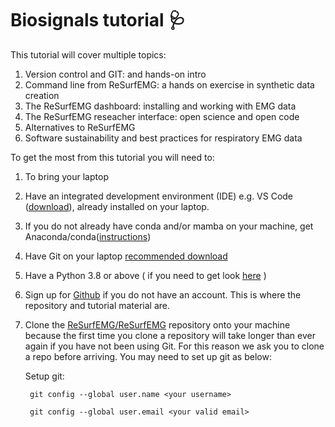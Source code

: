 # Biosignals tutorial :stethoscope:


This tutorial will cover multiple topics:

1. Version control and GIT: and hands-on intro
2. Command line from ReSurfEMG: a hands on exercise in synthetic data creation
3. The ReSurfEMG dashboard: installing and working with EMG data
4. The ReSurfEMG reseacher interface: open science and open code
5. Alternatives to ReSurfEMG
6. Software sustainability and best practices for respiratory EMG data

To get the most from this tutorial you will need to:

1. To bring your laptop
2. Have an integrated development environment (IDE) e.g. VS Code ([download](https://code.visualstudio.com/Download)), already installed on your laptop.
3. If you do not already have conda and/or mamba on your machine, get Anaconda/conda([instructions](https://docs.anaconda.com/anaconda/install/))
4. Have Git on your laptop [recommended download](https://git-scm.com/)
5. Have a Python 3.8 or above ( if you need to get look [here](https://www.python.org/downloads/) )
6. Sign up for [Github](https://github.com/) if you do not have an account. This is where the repository and tutorial material are. 
7. Clone the [ReSurfEMG/ReSurfEMG](https://github.com/ReSurfEMG/ReSurfEMG) repository onto your machine because the first time you clone a repository will take longer than ever again if you have not been using Git. For this reason we ask you to clone a repo before arriving. You may need to set up git as below:

    Setup git: 

        git config --global user.name <your username>

        git config --global user.email <your valid email>